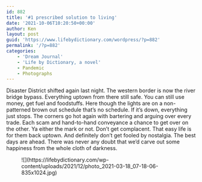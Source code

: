 ```yaml
---
id: 882
title: '#1 prescribed solution to living'
date: '2021-10-06T10:20:50+00:00'
author: Ken
layout: post
guid: 'https://www.lifebydictionary.com/wordpress/?p=882'
permalink: '/?p=882'
categories:
    - 'Dream Journal'
    - 'Life by Dictionary, a novel'
    - Pandemic
    - Photographs
---
```


Disaster District shifted again last night. The western border is now the river bridge bypass. Everything uptown from there still safe. You can still use money, get fuel and foodstuffs. Here though the lights are on a non-patterned brown out schedule that’s no schedule. If it’s down, everything just stops. The corners go hot again with bartering and arguing over every trade. Each scam and hand-to-hand conveyance a chance to get over on the other. Ya either the mark or not. Don’t get complacent. That easy life is for them back uptown. And definitely don’t get fooled by nostalgia. The best days are ahead. There was never any doubt that we’d carve out some happiness from the whole cloth of darkness.

<figure class="wp-block-image size-large">![](https://lifebydictionary.com/wp-content/uploads/2021/12/photo_2021-03-18_07-18-06-835x1024.jpg)</figure>